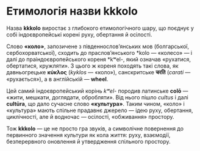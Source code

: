 # Етимологія назви **kkkolo**

Назва **kkkolo** виростає з глибокого етимологічного шару, що поєднує у собі індоєвропейські корені руху, обертання й осілості.  

Слово **«коло»**, запозичене з південнослов’янських мов (болгарської, сербохорватської), сходить до праслов’янського *kolo — «колесо» — і далі до праіндоєвропейського кореня *kʷel-, який означав «рухатися, обертатися, кружляти». З цього ж кореня походять такі слова, як давньогрецьке **κύκλος** (*kyklos* — «коло»), санскритське **चरति** (*carati* — «рухається»), а в англійській — **wheel**.  

Цей самий індоєвропейський корінь *kʷel-* породив латинське **colō** — «жити, мешкати, доглядати, обробляти». Від нього пішло *cultus* і далі **cultūra**, що дало сучасне слово **«культура»**. Таким чином, «коло» і «культура» мають спільне прадавнє джерело — ідею руху, обертання, циклічності, але й водночас — осілості, «обживання» простору.  

Тож **kkkolo** — це не просто гра звуків, а символічне повернення до первинного значення культури як кола життя: руху, взаємодії, безперервного оновлення й утвердження спільного простору.

